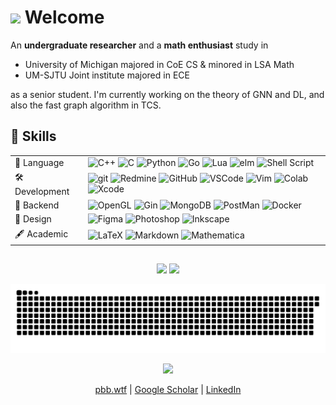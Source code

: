 # <img src="https://media.giphy.com/media/hvRJCLFzcasrR4ia7z/giphy.gif" width="35"> Welcome

An **undergraduate researcher** and a **math enthusiast** study in

* University of Michigan majored in CoE CS & minored in LSA Math
* UM-SJTU Joint institute majored in ECE

as a senior student. I'm currently working on the theory of GNN and DL, and also the fast graph algorithm in TCS.

## 🦾 Skills

<div align="center">

<table>
  <tr>
    <td>💬 Language</td>
    <td><img src="https://img.shields.io/badge/C%2B%2B-00599C?logo=c%2B%2B&logoColor=white" alt="C++"/> <img src="https://img.shields.io/badge/C-00599C?logo=c&logoColor=white" alt="C"/> <img src="https://img.shields.io/badge/python-3670A0?logo=python&logoColor=ffdd54" alt="Python"/> <img src="https://img.shields.io/badge/-Golang-00ADD8?logo=go&logoColor=white" alt="Go"/> <img src="https://img.shields.io/badge/Lua-2C2D72?logo=lua&logoColor=white" alt="Lua"/> <img src="https://img.shields.io/badge/elm-60B5CC?logo=elm&logoColor=white" alt="elm"/> <img src="https://img.shields.io/badge/shell_script-%23121011.svg?logo=gnu-bash&logoColor=white" alt="Shell Script"/></td>
  </tr>
  <tr>
    <td>🛠 Development</td>
    <td><img src="https://img.shields.io/badge/-Git-F05032?logo=git&logoColor=white" alt="git"/> <img src="https://img.shields.io/badge/-Redmine-B32024?logo=Redmine&logoColor=red" alt="Redmine"/> <img src="https://img.shields.io/badge/-GitHub-181717?logo=github&logoColor=white" alt="GitHub"/> <img src="https://img.shields.io/badge/-VS%20Code-007ACC?logo=visual%20studio%20code&logoColor=white" alt="VSCode"/> <img src="https://img.shields.io/badge/Vim-%2311AB00.svg?logo=vim&logoColor=white" alt="Vim"/> <img src="https://img.shields.io/badge/Colab-F9AB00?logo=googlecolab&color=525252" alt="Colab"/> <img src="https://img.shields.io/badge/Xcode-007ACC?logo=Xcode&logoColor=white" alt="Xcode"/></td>
  </tr>
  <tr>
    <td>🔩 Backend</td>
    <td><img src="https://img.shields.io/badge/OpenGL-FFFFFF?logo=opengl" alt="OpenGL"/> <img src="https://custom-icon-badges.herokuapp.com/badge/-Gin-00ADD8?logo=gin&logoColor=white" alt="Gin"/> <img src="https://img.shields.io/badge/MongoDB-4EA94B?logo=mongodb&logoColor=white" alt="MongoDB"/> <img src="https://img.shields.io/badge/Postman-FF6C37?logo=Postman&logoColor=white" alt="PostMan"/> <img src="https://img.shields.io/badge/-Docker-2496ED?logo=docker&logoColor=white" alt="Docker"/></td></td>
  </tr>
  <tr>
    <td>🎨 Design</td>
    <td><img src="https://img.shields.io/badge/-Figma-F24E1E?logo=figma&logoColor=white" alt="Figma"/> <img src="https://img.shields.io/badge/-Adobe%20Photoshop-31A8FF?logo=adobe%20photoshop&logoColor=white" alt="Photoshop"/> <img src="https://img.shields.io/badge/Inkscape-000000?logo=Inkscape&logoColor=white" alt="Inkscape"/></td>
  </tr>
  <tr>
    <td>🖋 Academic</td>
    <td><img src="https://img.shields.io/badge/LaTeX-%23008080.svg?logo=latex&logoColor=white" alt="LaTeX"/> <img src="https://img.shields.io/badge/Markdown-000000?logo=markdown&logoColor=white" alt="Markdown"/> <img src="https://img.shields.io/static/v1?message=Mathematica&color=DD1100&logo=Wolfram+Mathematica&logoColor=FFFFFF&label=" alt="Mathematica"/></td>
  </tr>
</table>

</div>

##

<p align="center">
  <img width="49%" src="https://github-readme-stats.vercel.app/api?username=sleepymalc&show_icons=true&count_private=true&include_all_commits=true&theme=dracula" />
  <img width="50.3%" src="https://github-readme-stats-peach-two.vercel.app/api/wakatime?username=sleepymalc&layout=compact&langs_count=8&theme=dracula" />
</p>
<p align="center">
    <img src="https://raw.githubusercontent.com/sleepymalc/sleepymalc/output/github-contribution-grid-snake.svg" />
</p>
<p align="center">
  <img src="https://profile-counter.glitch.me/sleepymalc/count.svg" />
</p>
<p align="center"><a href=https://www.pbb.wtf>pbb.wtf</a> | <a href="https://scholar.google.com/citations?user=TXqLUIAAAAAJ&hl=en&oi=ao">Google Scholar</a> | <a href="https://www.linkedin.com/in/pingbang-hu-78a190215/">LinkedIn</a> </p>

